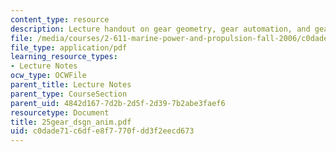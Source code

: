```yaml
---
content_type: resource
description: Lecture handout on gear geometry, gear automation, and gear design.
file: /media/courses/2-611-marine-power-and-propulsion-fall-2006/c0dade71c6dfe8f7770fdd3f2eecd673_25gear_dsgn_anim.pdf
file_type: application/pdf
learning_resource_types:
- Lecture Notes
ocw_type: OCWFile
parent_title: Lecture Notes
parent_type: CourseSection
parent_uid: 4842d167-7d2b-2d5f-2d39-7b2abe3faef6
resourcetype: Document
title: 25gear_dsgn_anim.pdf
uid: c0dade71-c6df-e8f7-770f-dd3f2eecd673
---
```

